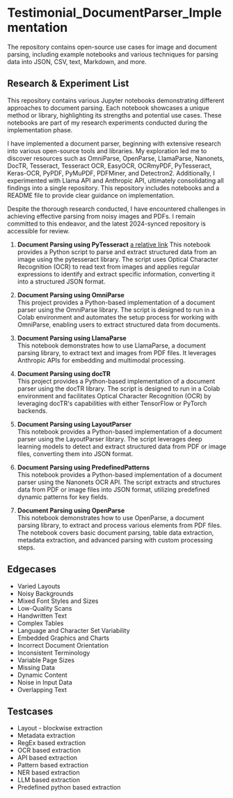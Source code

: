 # Testimonial_DocumentParser_Implementation
The repository contains open-source use cases for image and document parsing, including example notebooks and various techniques for parsing data into JSON, CSV, text, Markdown, and more.


## Research & Experiment List

This repository contains various Jupyter notebooks demonstrating different approaches to document parsing. Each notebook showcases a unique method or library, highlighting its strengths and potential use cases. These notebooks are part of my research experiments conducted during the implementation phase.

I have implemented a document parser, beginning with extensive research into various open-source tools and libraries. My exploration led me to discover resources such as OmniParse, OpenParse, LlamaParse, Nanonets, DocTR, Tesseract, Tesseract OCR, EasyOCR, OCRmyPDF, PyTesseract, Keras-OCR, PyPDF, PyMuPDF, PDFMiner, and Detectron2. Additionally, I experimented with Llama API and Anthropic API, ultimately consolidating all findings into a single repository. This repository includes notebooks and a README file to provide clear guidance on implementation.

Despite the thorough research conducted, I have encountered challenges in achieving effective parsing from noisy images and PDFs. I remain committed to this endeavor, and the latest 2024-synced repository is accessible for review.

1. **Document Parsing using PyTesseract**  [a relative link](using_PyTesseract)
   This notebook provides a Python script to parse and extract structured data from an image using the pytesseract library. The script uses Optical Character Recognition (OCR) to read text from images and applies regular expressions to identify and extract specific information, converting it into a structured JSON format.

2. **Document Parsing using OmniParse**  
   This project provides a Python-based implementation of a document parser using the OmniParse library. The script is designed to run in a Colab environment and automates the setup process for working with OmniParse, enabling users to extract structured data from documents.

3. **Document Parsing using LlamaParse**  
   This notebook demonstrates how to use LlamaParse, a document parsing library, to extract text and images from PDF files. It leverages Anthropic APIs for embedding and multimodal processing.

4. **Document Parsing using docTR**  
   This project provides a Python-based implementation of a document parser using the docTR library. The script is designed to run in a Colab environment and facilitates Optical Character Recognition (OCR) by leveraging docTR's capabilities with either TensorFlow or PyTorch backends.

5. **Document Parsing using LayoutParser**  
   This notebook provides a Python-based implementation of a document parser using the LayoutParser library. The script leverages deep learning models to detect and extract structured data from PDF or image files, converting them into JSON format.

6. **Document Parsing using PredefinedPatterns**  
   This notebook provides a Python-based implementation of a document parser using the Nanonets OCR API. The script extracts and structures data from PDF or image files into JSON format, utilizing predefined dynamic patterns for key fields.

7. **Document Parsing using OpenParse**  
   This notebook demonstrates how to use OpenParse, a document parsing library, to extract and process various elements from PDF files. The notebook covers basic document parsing, table data extraction, metadata extraction, and advanced parsing with custom processing steps.



## Edgecases 
- Varied Layouts
- Noisy Backgrounds
- Mixed Font Styles and Sizes
- Low-Quality Scans
- Handwritten Text
- Complex Tables
- Language and Character Set Variability
- Embedded Graphics and Charts
- Incorrect Document Orientation
- Inconsistent Terminology
- Variable Page Sizes
- Missing Data
- Dynamic Content
- Noise in Input Data
- Overlapping Text

## Testcases
- Layout - blockwise extraction
- Metadata extraction
- RegEx based extraction
- OCR based extraction
- API based extraction
- Pattern based extraction
- NER based extraction
- LLM based extraction
- Predefined python based extraction
